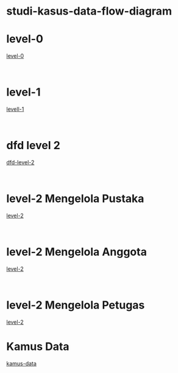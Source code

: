 # studi-kasus-data-flow-diagram
# level-0 
[level-0](img/level-0.jpeg)

<br>

# level-1
[levell-1](img/levell-1.jpeg)

<br>

# dfd level 2 
[dfd-level-2](img/dfd-level-2.jpeg)

<br>

# level-2 Mengelola Pustaka
[level-2](img/level-2-mengelola-pustaka.jpeg)

<br>

# level-2 Mengelola Anggota
[level-2](img/level-2-mengelola-anggota.jpeg)

<br>


# level-2 Mengelola Petugas
[level-2](img/level-2-mengelola-petugas.jpeg)
<br>

# Kamus Data
[kamus-data](img/kamus-data.jpeg)
